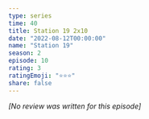 ```yaml
---
type: series
time: 40
title: Station 19 2x10
date: "2022-08-12T00:00:00"
name: "Station 19"
season: 2
episode: 10
rating: 3
ratingEmoji: "⭐️⭐️⭐️"
share: false
---
```


_[No review was written for this episode]_
